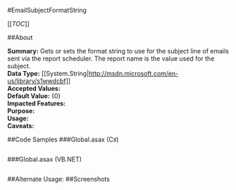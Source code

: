 #EmailSubjectFormatString

[[_TOC_]]

##About

**Summary:**  Gets or sets the format string to use for the subject line of emails sent via the report scheduler. The report name is the value used for the subject.   
**Data Type:** [[System.String|http://msdn.microsoft.com/en-us/library/s1wwdcbf]]  
**Accepted Values:**   
**Default Value:** {0}  
**Impacted Features:**   
**Purpose:**   
**Usage:**   
**Caveats:**   

##Code Samples
###Global.asax (C♯)

```csharp
```

###Global.asax (VB.NET)

```visualbasic
```
##Alternate Usage: 
##Screenshots
